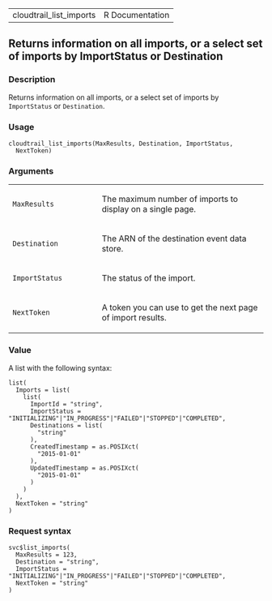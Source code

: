 <table style="width: 100%;">
<tbody>
<tr class="odd">
<td>cloudtrail_list_imports</td>
<td style="text-align: right;">R Documentation</td>
</tr>
</tbody>
</table>

## Returns information on all imports, or a select set of imports by ImportStatus or Destination

### Description

Returns information on all imports, or a select set of imports by
`ImportStatus` or `Destination`.

### Usage

    cloudtrail_list_imports(MaxResults, Destination, ImportStatus,
      NextToken)

### Arguments

<table>
<colgroup>
<col style="width: 35%" />
<col style="width: 65%" />
</colgroup>
<tbody>
<tr class="odd">
<td><code
id="cloudtrail_list_imports_:_MaxResults">MaxResults</code></td>
<td><p>The maximum number of imports to display on a single
page.</p></td>
</tr>
<tr class="even">
<td><code
id="cloudtrail_list_imports_:_Destination">Destination</code></td>
<td><p>The ARN of the destination event data store.</p></td>
</tr>
<tr class="odd">
<td><code
id="cloudtrail_list_imports_:_ImportStatus">ImportStatus</code></td>
<td><p>The status of the import.</p></td>
</tr>
<tr class="even">
<td><code id="cloudtrail_list_imports_:_NextToken">NextToken</code></td>
<td><p>A token you can use to get the next page of import
results.</p></td>
</tr>
</tbody>
</table>

### Value

A list with the following syntax:

    list(
      Imports = list(
        list(
          ImportId = "string",
          ImportStatus = "INITIALIZING"|"IN_PROGRESS"|"FAILED"|"STOPPED"|"COMPLETED",
          Destinations = list(
            "string"
          ),
          CreatedTimestamp = as.POSIXct(
            "2015-01-01"
          ),
          UpdatedTimestamp = as.POSIXct(
            "2015-01-01"
          )
        )
      ),
      NextToken = "string"
    )

### Request syntax

    svc$list_imports(
      MaxResults = 123,
      Destination = "string",
      ImportStatus = "INITIALIZING"|"IN_PROGRESS"|"FAILED"|"STOPPED"|"COMPLETED",
      NextToken = "string"
    )
